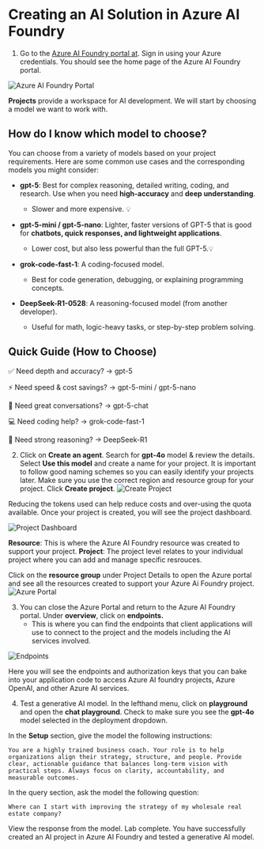 # Creating an AI Solution in Azure AI Foundry

1. Go to the [Azure AI Foundry portal at](https://ai.azure.com/). Sign in using your Azure credentials. You should see the home page of the Azure AI Foundry portal.

![Azure AI Foundry Portal](https://i.imgur.com/KabjlrT.png)

**Projects** provide a workspace for AI development. We will start by choosing a model we want to work with. 

## How do I know which model to choose?
You can choose from a variety of models based on your project requirements. Here are some common use cases and the corresponding models you might consider:
+ **gpt-5**: Best for complex reasoning, detailed writing, coding, and research. Use when you need **high-accuracy** and **deep understanding**. 
    + Slower and more expensive. 💡

+ **gpt-5-mini / gpt-5-nano**: Lighter, faster versions of GPT-5 that is good for **chatbots, quick responses, and lightweight applications**. 
    + Lower cost, but also less powerful than the full GPT-5.💡

+ **grok-code-fast-1**: A coding-focused model.

    + Best for code generation, debugging, or explaining programming concepts.

+ **DeepSeek-R1-0528**: A reasoning-focused model (from another developer).

    + Useful for math, logic-heavy tasks, or step-by-step problem solving.

## Quick Guide (How to Choose)

✅ Need depth and accuracy? → gpt-5

⚡ Need speed & cost savings? → gpt-5-mini / gpt-5-nano

💬 Need great conversations? → gpt-5-chat

💻 Need coding help? → grok-code-fast-1

🧠 Need strong reasoning? → DeepSeek-R1

2. Click on **Create an agent**. Search for **gpt-4o** model & review the details. Select **Use this model** and create a name for your project. It is important to follow good naming schemes so you can easily identify your projects later. Make sure you use the correct region and resource group for your project. Click **Create project**.
![Create Project](https://i.imgur.com/8plrwps.png)

Reducing the tokens used can help reduce costs and over-using the quota available. Once your project is created, you will see the project dashboard.

![Project Dashboard](https://i.imgur.com/hGlfQxj.png)

**Resource**: This is where the Azure AI Foundry resource was created to support your project. **Project**: The project level relates to your individual project where you can add and manage specific resrouces. 

Click on the **resource group** under Project Details to open the Azure portal and see all the resources created to support your Azure Ai Foundry project. 
![Azure Portal](https://i.imgur.com/NEKPJMa.png)    

3. You can close the Azure Portal and return to the Azure AI Foundry portal. Under **overview**, click on **endpoints.**
    + This is where you can find the endpoints that client applications will use to connect to the project and the models including the AI services involved. 

![Endpoints](https://i.imgur.com/WMnE60K.png)

Here you will see the endpoints and authorization keys that you can bake into your application code to access Azure AI foundry projects, Azure OpenAI, and other Azure AI services.


4. Test a generative AI model. In the lefthand menu, click on **playground** and open the **chat playground**. Check to make sure you see the **gpt-4o** model selected in the deployment dropdown.

In the **Setup** section, give the model the following instructions:

```You are a highly trained business coach. Your role is to help organizations align their strategy, structure, and people. Provide clear, actionable guidance that balances long-term vision with practical steps. Always focus on clarity, accountability, and measurable outcomes.```

In the query section, ask the model the following question:

```Where can I start with improving the strategy of my wholesale real estate company?```

View the response from the model. Lab complete. You have successfully created an AI project in Azure AI Foundry and tested a generative AI model. 